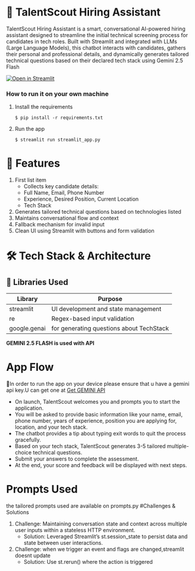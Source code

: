 # 💬 TalentScout Hiring Assistant
TalentScout Hiring Assistant is a smart, conversational AI-powered hiring assistant designed to streamline the initial technical screening process for candidates in tech roles. Built with Streamlit and integrated with LLMs (Large Language Models), this chatbot interacts with candidates, gathers their personal and professional details, and dynamically generates tailored technical questions based on their declared tech stack using Gemini 2.5 Flash

[![Open in Streamlit](https://static.streamlit.io/badges/streamlit_badge_black_white.svg)](https://hiringassistant-em49cabgydnjffvlygqwlp.streamlit.app/)

### How to run it on your own machine

1. Install the requirements

   ```
   $ pip install -r requirements.txt
   ```

2. Run the app

   ```
   $ streamlit run streamlit_app.py
   ```
# 🚀 Features
1. First list item
     - Collects key candidate details:
     - Full Name, Email, Phone Number
     - Experience, Desired Position, Current Location
     - Tech Stack
2. Generates tailored technical questions based on technologies listed
3. Maintains conversational flow and context
4. Fallback mechanism for invalid input
5. Clean UI using Streamlit with buttons and form validation

# 🛠️ Tech Stack & Architecture
## 🧰 Libraries Used
|Library	  |Purpose|
| ---  | ---  |
|streamlit|	      UI development and state management|
|re	|               Regex-based input validation|
|google.genai|      for generating questions about TechStack| 

**GEMINI 2.5 FLASH is used with API**
# App Flow
🔴In order to run the app on your device please ensure that u have a gemini api key.U can get one at [Get GEMINI API](https://ai.google.dev/gemini-api/docs/api-key)
* On launch, TalentScout welcomes you and prompts you to start the application.
* You will be asked to provide basic information like your name, email, phone number, years of experience, position you are applying for, location, and your tech stack.
* The chatbot provides a tip about typing exit words to quit the process gracefully.
* Based on your tech stack, TalentScout generates 3-5 tailored multiple-choice technical questions.
* Submit your answers to complete the assessment.
* At the end, your score and feedback will be displayed with next steps.

# Prompts Used
the tailored prompts used are available on prompts.py
#Challenges & Solutions
1. Challenge: Maintaining conversation state and context across multiple user inputs within a stateless HTTP environment.
    * Solution: Leveraged Streamlit’s st.session_state to persist data and state between user interactions.
2. Challenge: when we trigger an event and flags are changed,streamlit doesnt update 
    * Solution: Use st.rerun() where the action is triggered
  
